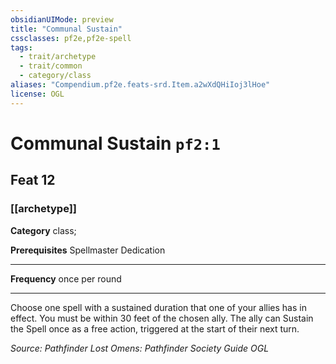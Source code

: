 ```yaml
---
obsidianUIMode: preview
title: "Communal Sustain"
cssclasses: pf2e,pf2e-spell
tags:
  - trait/archetype
  - trait/common
  - category/class
aliases: "Compendium.pf2e.feats-srd.Item.a2wXdQHiIoj3lHoe"
license: OGL
---
```

# Communal Sustain `pf2:1`
## Feat 12
### [[archetype]]

**Category** class; 



**Prerequisites** Spellmaster Dedication
* * *
**Frequency** once per round

* * *

Choose one spell with a sustained duration that one of your allies has in effect. You must be within 30 feet of the chosen ally. The ally can Sustain the Spell once as a free action, triggered at the start of their next turn.

*Source: Pathfinder Lost Omens: Pathfinder Society Guide*
*OGL*